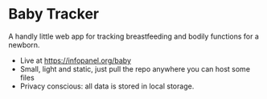 # Baby Tracker

A handly little web app for tracking breastfeeding and bodily functions for a newborn.

- Live at https://infopanel.org/baby
- Small, light and static, just pull the repo anywhere you can host some files
- Privacy conscious: all data is stored in local storage.
